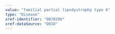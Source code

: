 ```yaml
---
value: "familial partial lipodystrophy type 6"
type: "Disease"
xref-identifier: "0070206"
xref-dataSource: "DOID"
---
```

